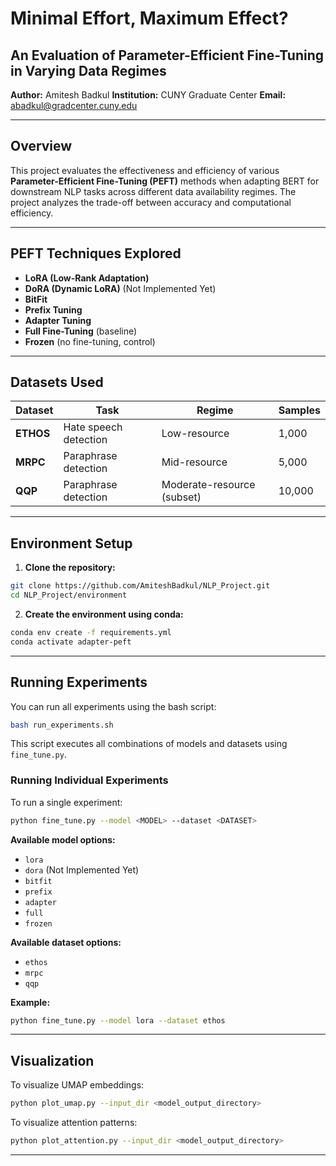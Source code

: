 # Minimal Effort, Maximum Effect?

## An Evaluation of Parameter-Efficient Fine-Tuning in Varying Data Regimes

**Author:** Amitesh Badkul
**Institution:** CUNY Graduate Center
**Email:** [abadkul@gradcenter.cuny.edu](mailto:abadkul@gradcenter.cuny.edu)

---

## Overview

This project evaluates the effectiveness and efficiency of various **Parameter-Efficient Fine-Tuning (PEFT)** methods when adapting BERT for downstream NLP tasks across different data availability regimes. The project analyzes the trade-off between accuracy and computational efficiency.

---

## PEFT Techniques Explored

* **LoRA (Low-Rank Adaptation)**
* **DoRA (Dynamic LoRA)** (Not Implemented Yet)
* **BitFit**
* **Prefix Tuning**
* **Adapter Tuning**
* **Full Fine-Tuning** (baseline)
* **Frozen** (no fine-tuning, control)

---

## Datasets Used

| Dataset   | Task                  | Regime                     | Samples |
| --------- | --------------------- | -------------------------- | ------- |
| **ETHOS** | Hate speech detection | Low-resource               | 1,000   |
| **MRPC**  | Paraphrase detection  | Mid-resource               | 5,000   |
| **QQP**   | Paraphrase detection  | Moderate-resource (subset) | 10,000  |

---

## Environment Setup

1. **Clone the repository:**

```bash
git clone https://github.com/AmiteshBadkul/NLP_Project.git
cd NLP_Project/environment
```

2. **Create the environment using conda:**

```bash
conda env create -f requirements.yml
conda activate adapter-peft
```

---

## Running Experiments

You can run all experiments using the bash script:

```bash
bash run_experiments.sh
```

This script executes all combinations of models and datasets using `fine_tune.py`.

### Running Individual Experiments

To run a single experiment:

```bash
python fine_tune.py --model <MODEL> --dataset <DATASET>
```

**Available model options:**

* `lora`
* `dora` (Not Implemented Yet)
* `bitfit`
* `prefix`
* `adapter`
* `full`
* `frozen`

**Available dataset options:**

* `ethos`
* `mrpc`
* `qqp`

**Example:**

```bash
python fine_tune.py --model lora --dataset ethos
```

---

## Visualization

To visualize UMAP embeddings:

```bash
python plot_umap.py --input_dir <model_output_directory>
```

To visualize attention patterns:

```bash
python plot_attention.py --input_dir <model_output_directory>
```

---


